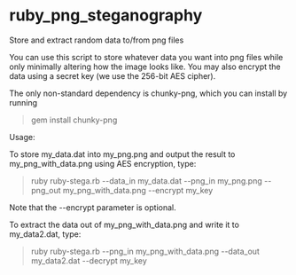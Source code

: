 # ruby_png_steganography

Store and extract random data to/from png files

You can use this script to store whatever data you want into png files while only minimally altering how the image looks like. You may also encrypt the data using a secret key (we use the 256-bit AES cipher).

The only non-standard dependency is chunky-png, which you can install by running

> gem install chunky-png

Usage:

To store my_data.dat into my_png.png and output the result to my_png_with_data.png using AES encryption, type:

> ruby ruby-stega.rb --data_in my_data.dat --png_in my_png.png --png_out my_png_with_data.png --encrypt my_key

Note that the --encrypt parameter is optional.

To extract the data out of my_png_with_data.png and write it to my_data2.dat, type:

> ruby ruby-stega.rb --png_in my_png_with_data.png --data_out my_data2.dat --decrypt my_key
